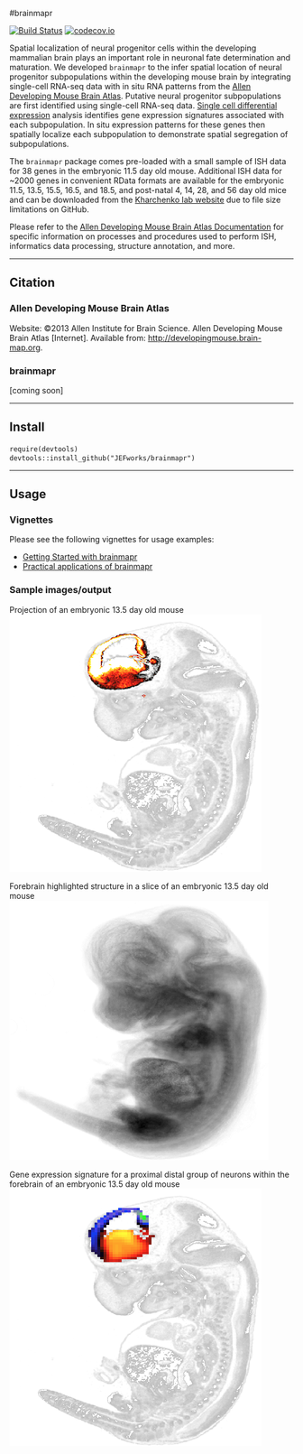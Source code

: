 #brainmapr 

[![Build Status](https://travis-ci.org/JEFworks/brainmapr.svg?branch=master)](https://travis-ci.org/JEFworks/brainmapr) [![codecov.io](http://codecov.io/github/JEFworks/brainmapr/coverage.svg?branch=master)](http://codecov.io/github/JEFworks/brainmapr?branch=master)  

Spatial localization of neural progenitor cells within the developing mammalian brain plays an important role in neuronal fate determination and maturation. We developed `brainmapr` to the infer spatial location of neural progenitor subpopulations within the developing mouse brain by integrating single-cell RNA-seq data with in situ RNA patterns from the [Allen Developing Mouse Brain Atlas](http://mouse.brain-map.org/). Putative neural progenitor subpopulations are first identified using single-cell RNA-seq data. [Single cell differential expression](http://pklab.med.harvard.edu/scde/index.html) analysis identifies gene expression signatures associated with each subpopulation. In situ expression patterns for these genes then spatially localize each subpopulation to demonstrate spatial segregation of subpopulations. 

The `brainmapr` package comes pre-loaded with a small sample of ISH data for 38 genes in the embryonic 11.5 day old mouse. Additional ISH data for ~2000 genes in convenient RData formats are available for the embryonic 11.5, 13.5, 15.5, 16.5, and 18.5, and post-natal 4, 14, 28, and 56 day old mice and can be downloaded from the [Kharchenko lab website](http://pklab.med.harvard.edu/jean/brainmapr/data-raw/) due to file size limitations on GitHub. 

Please refer to the [Allen Developing Mouse Brain Atlas Documentation](http://help.brain-map.org/display/mousebrain/Documentation) for specific information on processes and procedures used to perform ISH, informatics data processing, structure annotation, and more. 

---

## Citation

### Allen Developing Mouse Brain Atlas

Website: ©2013 Allen Institute for Brain Science. Allen Developing Mouse Brain Atlas [Internet]. Available from: http://developingmouse.brain-map.org.

### brainmapr
[coming soon]

---

## Install
```
require(devtools)
devtools::install_github("JEFworks/brainmapr")
```

---

## Usage

### Vignettes

Please see the following vignettes for usage examples:  
- [Getting Started with brainmapr](vignettes/brainmapr-vignette.md) 
- [Practical applications of brainmapr](vignettes/pagoda-vignette.md)  

### Sample images/output

Projection of an embryonic 13.5 day old mouse
![](sample/mouse_slice_forebrain.png)

Forebrain highlighted structure in a slice of an embryonic 13.5 day old mouse
![](sample/mouse_projection.png)

Gene expression signature for a proximal distal group of neurons within the forebrain of an embryonic 13.5 day old mouse
![](sample/mouse_slice_gene_exp.png)





